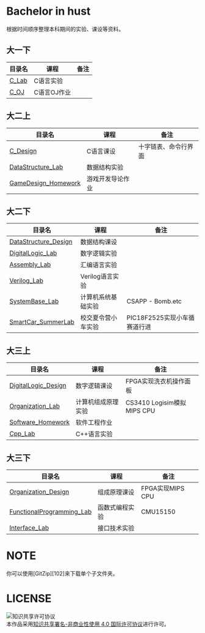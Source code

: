 # Bachelor in hust

根据时间顺序整理本科期间的实验、课设等资料。

## 大一下

| 目录名 | 课程        | 备注 |
| ------------------------- | ------------------ | ---------------------------- |
| [C_Lab][1] | C语言实验   |      |
| [C_OJ][2] | C语言OJ作业 |      |

## 大二上

| 目录名              | 课程             | 备注                 |
| ------------------------- | ------------------ | ---------------------------- |
| [C_Design][3]       | C语言课设        | 十字链表、命令行界面 |
| [DataStructure_Lab][4] | 数据结构实验     |                      |
| [GameDesign_Homework][5] | 游戏开发导论作业 |                      |

## 大二下

| 目录名               | 课程               | 备注                         |
| ------------------------- | ------------------ | ---------------------------- |
| [DataStructure_Design][6] | 数据结构课设       |                              |
| [DigitalLogic_Lab][7]     | 数字逻辑实验       |                              |
| [Assembly_Lab][8]         | 汇编语言实验       |                              |
| [Verilog_Lab][9]          | Verilog语言实验    |                              |
| [SystemBase_Lab][10]       | 计算机系统基础实验 | CSAPP - Bomb.etc             |
| [SmartCar_SummerLab][11]   | 校交夏令营小车实验 | PIC18F2525实现小车循赛道行进 |

## 大三上

| 目录名              | 课程               | 备注                       |
| ------------------------- | ------------------ | ---------------------------- |
| [DigitalLogic_Design][12] | 数字逻辑课设       | FPGA实现洗衣机操作面板     |
| [Organization_Lab][13]    | 计算机组成原理实验 | CS3410 Logisim模拟MIPS CPU |
| [Software_Homework][14]   | 软件工程作业       |                            |
| [Cpp_Lab][15]             | C++语言实验        |                            |

## 大三下

| 目录名                    | 课程           | 备注             |
| ------------------------- | ------------------ | ---------------------------- |
| [Organization_Design][16]       | 组成原理课设   | FPGA实现MIPS CPU |
| [FunctionalProgramming_Lab][17] | 函数式编程实验 | CMU15150         |
| [Interface_Lab][18]             | 接口技术实验   |                  |



# NOTE

你可以使用[GitZip][102]来下载单个子文件夹。

# LICENSE

<img alt="知识共享许可协议" style="border-width:0" src="https://i.creativecommons.org/l/by-nc/4.0/88x31.png" /></a><br />本作品采用<a rel="license" href="http://creativecommons.org/licenses/by-nc/4.0/">知识共享署名-非商业性使用 4.0 国际许可协议</a>进行许可。



[1]:https://github.com/eefaan/Hust-Experiments/tree/master/C_Lab
[2]:https://github.com/eefaan/Hust-Experiments/tree/master/C_OJ
[3]:https://github.com/eefaan/Hust-Experiments/tree/master/C_Design
[4]:https://github.com/eefaan/Hust-Experiments/tree/master/DataStructure_Lab
[5]:https://github.com/eefaan/Hust-Experiments/tree/master/GameDesign_Homework
[6]:https://github.com/eefaan/Hust-Experiments/tree/master/DataStructure_Design
[7]:https://github.com/eefaan/Hust-Experiments/tree/master/DigitalLogic_Lab
[8]:https://github.com/eefaan/Hust-Experiments/tree/master/Assembly_Lab
[9]:https://github.com/eefaan/Hust-Experiments/tree/master/Verilog_Lab
[10]:https://github.com/eefaan/Hust-Experiments/tree/master/SystemBase_Lab
[11]:https://github.com/eefaan/Hust-Experiments/tree/master/SmartCar_SummerLab
[12]:https://github.com/eefaan/Hust-Experiments/tree/master/DigitalLogic_Design
[13]:https://github.com/eefaan/Hust-Experiments/tree/master/Organization_Lab
[14]:https://github.com/eefaan/Hust-Experiments/tree/master/Software_Homework
[15]:https://github.com/eefaan/Hust-Experiments/tree/master/Cpp_Lab
[16]:https://github.com/eefaan/Hust-Experiments/tree/master/Organization_Design
[17]:https://github.com/eefaan/Hust-Experiments/tree/master/FunctionalProgramming_Lab
[18]:https://github.com/eefaan/Hust-Experiments/tree/master/Interface_Lab